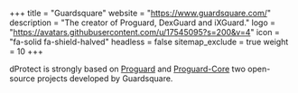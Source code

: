 +++
title           = "Guardsquare"
website         = "https://www.guardsquare.com/"
description     = "The creator of Proguard, DexGuard and iXGuard."
logo            = "https://avatars.githubusercontent.com/u/17545095?s=200&v=4"
icon            = "fa-solid fa-shield-halved"
headless        = false
sitemap_exclude = true
weight          = 10
+++

dProtect is strongly based on [Proguard](https://github.com/Guardsquare/proguard) and
[Proguard-Core](https://github.com/Guardsquare/proguard-core) two open-source projects developed by Guardsquare.
